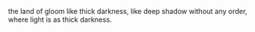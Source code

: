 the land of gloom like thick darkness, like deep shadow without any order, where light is as thick darkness.

